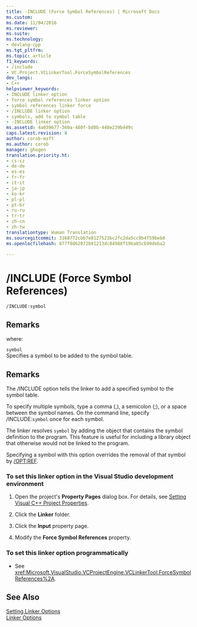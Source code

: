 ```yaml
---
title: -INCLUDE (Force Symbol References) | Microsoft Docs
ms.custom: 
ms.date: 11/04/2016
ms.reviewer: 
ms.suite: 
ms.technology:
- devlang-cpp
ms.tgt_pltfrm: 
ms.topic: article
f1_keywords:
- /include
- VC.Project.VCLinkerTool.ForceSymbolReferences
dev_langs:
- C++
helpviewer_keywords:
- INCLUDE linker option
- force symbol references linker option
- symbol references linker force
- /INCLUDE linker option
- symbols, add to symbol table
- -INCLUDE linker option
ms.assetid: 4a039677-360a-480f-bd0b-448e239b449c
caps.latest.revision: 8
author: corob-msft
ms.author: corob
manager: ghogen
translation.priority.ht:
- cs-cz
- de-de
- es-es
- fr-fr
- it-it
- ja-jp
- ko-kr
- pl-pl
- pt-br
- ru-ru
- tr-tr
- zh-cn
- zh-tw
translationtype: Human Translation
ms.sourcegitcommit: 3168772cbb7e8127523bc2fc2da5cc9b4f59beb8
ms.openlocfilehash: 877f9d62072b91213dc84988f196a85cb99deba2

---
```

# /INCLUDE (Force Symbol References)
```  
/INCLUDE:symbol  
```  
  
## Remarks  
 where:  
  
 `symbol`  
 Specifies a symbol to be added to the symbol table.  
  
## Remarks  
 The /INCLUDE option tells the linker to add a specified symbol to the symbol table.  
  
 To specify multiple symbols, type a comma (,), a semicolon (;), or a space between the symbol names. On the command line, specify /INCLUDE:`symbol` once for each symbol.  
  
 The linker resolves `symbol` by adding the object that contains the symbol definition to the program. This feature is useful for including a library object that otherwise would not be linked to the program.  
  
 Specifying a symbol with this option overrides the removal of that symbol by [/OPT:REF](../../build/reference/opt-optimizations.md).  
  
### To set this linker option in the Visual Studio development environment  
  
1.  Open the project's **Property Pages** dialog box. For details, see [Setting Visual C++ Project Properties](../../ide/working-with-project-properties.md).  
  
2.  Click the **Linker** folder.  
  
3.  Click the **Input** property page.  
  
4.  Modify the **Force Symbol References** property.  
  
### To set this linker option programmatically  
  
-   See <xref:Microsoft.VisualStudio.VCProjectEngine.VCLinkerTool.ForceSymbolReferences%2A>.  
  
## See Also  
 [Setting Linker Options](../../build/reference/setting-linker-options.md)   
 [Linker Options](../../build/reference/linker-options.md)


<!--HONumber=Jan17_HO2-->


